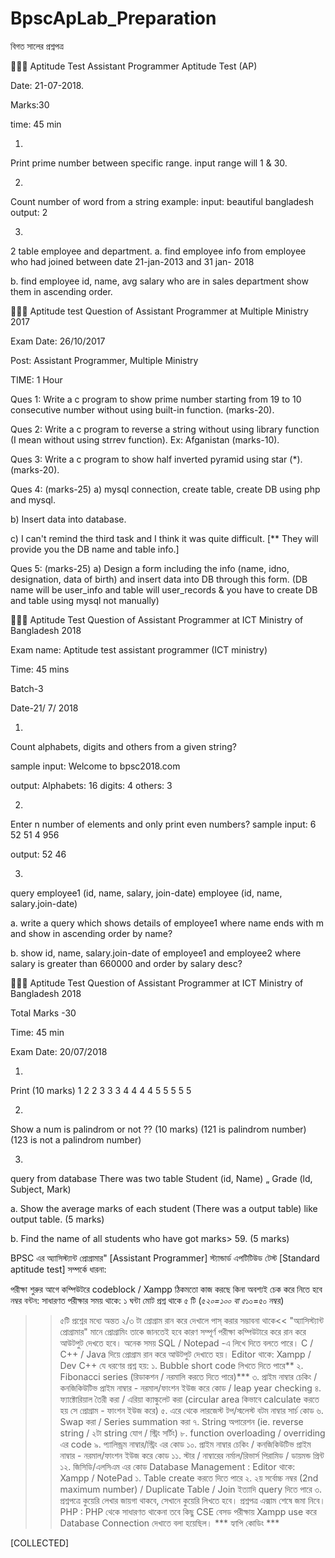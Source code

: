 # BpscApLab_Preparation
বিগত সালের প্রশ্নপত্র

🎯🎯🎯
Aptitude Test Assistant Programmer
Aptitude Test (AP)

Date: 21-07-2018.

Marks:30

time: 45 min

01. 
Print prime number between specific range. input range will 1 & 30.

02. 
Count number of word from a string
example: 
input: beautiful bangladesh 
output: 2

3. 
2 table employee and department.
a. find employee info from employee who had joined between date 21-jan-2013 and 31 jan- 2018

b. find employee id, name, avg salary who are in sales department show them in ascending order.

🎯🎯🎯
Aptitude test Question of Assistant Programmer at Multiple Ministry 2017

Exam Date: 26/10/2017

Post: 
Assistant Programmer, Multiple Ministry

TIME: 1 Hour

Ques 1: 
Write a c program to show prime number starting from 19 to 10 consecutive number without using built-in function. (marks-20).

Ques 2: 
Write a c program to reverse a string
without using library function (I mean without
using strrev function). Ex: Afganistan (marks-10).

Ques 3: 
Write a c program to show half inverted pyramid using star (*). (marks-20).

Ques 4: (marks-25)
a)
mysql connection, create table, create DB using php and mysql.

b)
Insert data into database.

c)
I can't remind the third task and I think it was quite difficult.
[** They will provide you the DB name and table info.]

Ques 5: (marks-25)
a)
Design a form including the info (name, idno, designation, data of birth) and insert data into DB through this form. (DB name will be user_info and table will user_records & you have to create DB and table using mysql not manually)

🎯🎯🎯
Aptitude Test Question of Assistant
Programmer at ICT Ministry of
Bangladesh 2018

Exam name: 
Aptitude test assistant programmer (ICT ministry)

Time: 45 mins

Batch-3

Date-21/ 7/ 2018

01.
Count alphabets, digits and others from a given string?

sample input:
Welcome to bpsc2018.com

output:
Alphabets: 16
digits: 4
others: 3

02.
Enter n number of elements and only print even numbers?
sample input:
6
52 51 4 956

output:
52 46

03. 
query
employee1 (id, name, salary, join-date)
employee (id, name, salary.join-date)

a.
write a query which shows details of employee1
where name ends with m and
show in ascending order by name?

b.
show id, name, salary.join-date of employee1 and employee2 where salary
is greater than 660000 and order by salary desc?

🎯🎯🎯
Aptitude Test Question of Assistant Programmer at ICT Ministry of Bangladesh 2018

Total Marks -30

Time: 45 min

Exam Date: 20/07/2018

01.
Print (10 marks)
1
2 2
3 3 3
4 4 4 4
5 5 5 5 5

02.
Show a num is palindrom or not ?? (10 marks)
(121 is palindrom number)
(123 is not a palindrom number)

03.
query from database
There was two table Student (id, Name)
„ Grade (ld, Subject, Mark)

a.
Show the average marks of each student (There was a output table) like output table. (5 marks)

b.
Find the name of all students who have got marks> 59. (5 marks)

BPSC এর অ্যাসিস্ট্যান্ট প্রোগ্রামার" [Assistant Programmer] স্ট্যান্ডার্ড এপটিটিউড টেস্ট [Standard aptitude test] সম্পর্কে ধারনা: 

পরীক্ষা শুরুর আগে কম্পিউটরে codeblock / Xampp ঠিকমতো কাজ করছে কিনা অবশ্যই চেক করে নিতে হবে
নম্বর বন্টন:
সাধারণত পরীক্ষার সময় থাকে: ১ ঘন্টা
মোট প্রশ্ন থাকে ৫ টি (৫*২০=১০০ বা ৫*১০=৫০ নম্বর)
>>৫টি প্রশ্নের মধ্যে অন্তত ২/৩ টা প্রোগ্রাম রান করে দেখালে পাস্ করার সম্ভাবনা থাকে<<
"অ্যাসিস্ট্যান্ট প্রোগ্রামার" মানে প্রোগ্রামিং তাকে জানতেই হবে কারণ সম্পূর্ণ পরীক্ষা কম্পিউটারে করে রান করে আউটপুট দেখতে হবে। অনেক সময় SQL / Notepad -এ লিখে দিতে বলতে পারে।
C / C++ / Java দিয়ে প্রোগ্রাম রান করে আউটপুট দেখাতে হয়।
Editor থাকে: Xampp / Dev C++
যে ধরণের প্রশ্ন হয়:
১. Bubble short code লিখতে দিতে পারে**
২. Fibonacci series (রিডাকশন / নরমালি করতে দিতে পারে)***
৩. প্রাইম নাম্বার চেকিং / কনজিকিউটিভ প্রাইম নাম্বার - নরমাল/ফাংশন ইউজ করে কোড / leap year checking
৪. ফ্যাক্টোরিয়াল তৈরী করা / এরিয়া ক্যাল্কুলেট করা (circular area কিভাবে calculate করতে হয় সে প্রোগ্রাম - ফাংশন ইউজ করে)
৫. এরে থেকে লারজেস্ট টপ/স্মলেস্ট বটম নাম্বার সার্চ কোড
৬. Swap করা / Series summation করা
৭. String অপারেশন (ie. reverse string / ২টা string যোগ / স্ট্রিং সর্টিং)
৮. function overloading / overriding এর code
৯. প্যালিন্ড্রম নাম্বার/স্ট্রিং এর কোড
১০. প্রাইম নাম্বার চেকিং / কনজিকিউটিভ প্রাইম নাম্বার - নরমাল/ফাংশন ইউজ করে কোড
১১. স্টার / নাম্বারের  নর্মাল/রিভার্স পিরামিড / ডায়মন্ড প্রিন্ট 
১২. জিসিডি/এলসিএম এর কোড 
Database Management :
Editor থাকে: Xampp / NotePad
১. Table create করতে দিতে পারে
২. ২য় সর্বোচ্চ নম্বর (2nd maximum number) / Duplicate Table / Join ইত্যাদি query দিতে পারে
৩. প্রশ্নপত্রে কুয়েরি লেখার জায়গা থাকবে, সেখানে কুয়েরি লিখতে হবে। প্রশ্নপত্র এক্সাম শেষে জমা নিবে।
PHP :
PHP থেকে সাধারণত থাকেনা তবে কিছু CSE বেসড পরীক্ষায় Xampp use করে Database Connection দেখাতে বলা হয়েছিল।
*** হ্যাপি কোডিং ***

[COLLECTED]
